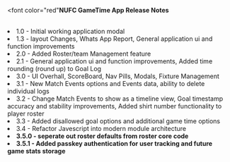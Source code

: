 <font color="red"<b>NUFC GameTime App Release Notes</b></font>
<br><br>
<li>1.0 - Initial working application modal</li>
<li>1.3 - layout Changes,  Whats App Report, General application ui and function improvements</li>
<li>2.0 - Added Roster/team Management feature
<li>2.1 - General application ui and function improvements, Added time rounding (round up) to Goal Log</li>
<li>3.0 - UI Overhall, ScoreBoard, Nav Pills, Modals, Fixture Management</li>
<li>3.1 - New Match Events options and Events data, ability to delete individual logs</li>
<li>3.2 - Change Match Events to show as a timeline view, Goal timestamp accuracy and stability improvements, Added shirt number functionality to player roster</li>
<li>3.3 - Added disallowed goal options and additional game time options</li>
<li>3.4 - Refactor Javescript into modern module architecture</li>
<li><b>3.5.0 - seperate out roster defaults from roster core code</b></li>
<li><b>3.5.1 - Added passkey authentication for user tracking and future game stats storage</b></li>